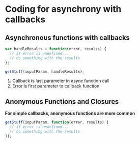# Coding for asynchrony with callbacks  

## Asynchronous functions with callbacks  

```javascript
var handleResults = function(error, results) {
  // if error is undefined...
  // do something with the results
};

getStuff(inputParam, handleResults);
```  

1. Callback is last parameter in async function call  
2. Error is first parameter to callback function  

## Anonymous Functions and Closures  
**For simple callbacks, anonymous functions are more common**  

```javascript
getStuff(inputParam, function(error, results) {
  // if error is undefined...
  // do something with the results
});
```
